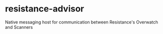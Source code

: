 # resistance-advisor
Native messaging host for communication between Resistance's Overwatch and Scanners
